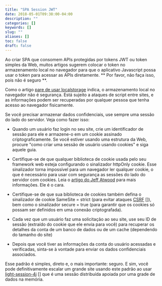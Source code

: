 ```yaml
---
title: "SPA Session JWT"
date: 2018-05-01T09:38:00-04:00
description: ""
categories: []
keywords: []
slug: ""
aliases: []
toc: false
draft: false
---
```


Ao criar SPA que consomem APIs protegidas por tokens JWT ou token simples da Web, muitos artigos sugerem colocar o token no armazenamento local no navegador para que o aplicativo Javascript possa usar o token para acessar as APIs diretamente. ** Por favor, não faça isso, pois não é seguro **.

Como o artigo [pare de usar localstorage] indica, o armazenamento local no navegador não é segurança. Está sujeito a ataques de script entre sites, e as informações podem ser recuperadas por qualquer pessoa que tenha acesso ao navegador fisicamente.

Se você precisar armazenar dados confidenciais, use sempre uma sessão do lado do servidor. Veja como fazer isso:

* Quando um usuário faz login no seu site, crie um identificador de sessão para ele e armazene-o em um cookie assinado criptograficamente. Se você estiver usando uma estrutura da Web, procure "como criar uma sessão de usuário usando cookies" e siga aquele guia.

* Certifique-se de que qualquer biblioteca de cookie usada pelo seu framework web esteja configurando o sinalizador httpOnly cookie. Esse sinalizador torna impossível para um navegador ler qualquer cookie, o que é necessário para usar com segurança as sessões do lado do servidor com cookies. Leia o [artigo do Jeff Atwood][] para mais informações. Ele é o cara.

* Certifique-se de que sua biblioteca de cookies também defina o sinalizador de cookie SameSite = strict (para evitar ataques [CSRF] []), bem como o sinalizador secure = true (para garantir que os cookies só possam ser definidos em uma conexão criptografada).

* Cada vez que um usuário faz uma solicitação ao seu site, use seu ID de sessão (extraído do cookie que ele envia para você) para recuperar os detalhes da conta de um banco de dados ou de um cache (dependendo do tamanho do site)

* Depois que você tiver as informações da conta do usuário acessadas e verificadas, sinta-se à vontade para enviar os dados confidenciais associados.

Esse padrão é simples, direto e, o mais importante: seguro. E sim, você pode definitivamente escalar um grande site usando este padrão ao usar [light-session-4j] [] que é uma sessão distribuída apoiada por uma grade de dados na memória.

[pare de usar localstorage]: https://dev.to/rdegges/please-stop-using-local-storage-1i04
[artigo do Jeff Atwood]: https://blog.codinghorror.com/protecting-your-cookies-httponly/
[CSRF]: https://www.owasp.org/index.php/Cross-Site_Request_Forgery_(CSRF)
[light-session-4j]: /sytle/light-session-4j/

